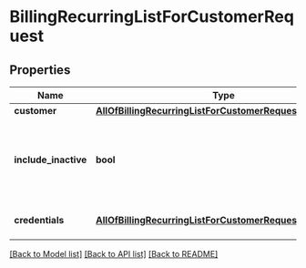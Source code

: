 # BillingRecurringListForCustomerRequest

## Properties
Name | Type | Description | Notes
------------ | ------------- | ------------- | -------------
**customer** | [**AllOfBillingRecurringListForCustomerRequestCustomer**](AllOfBillingRecurringListForCustomerRequestCustomer.md) | Customer | 
**include_inactive** | **bool** | Also include inactive items&lt;div&gt;&lt;i&gt;Defaults to false&lt;/i&gt;&lt;/div&gt; | [optional] 
**credentials** | [**AllOfBillingRecurringListForCustomerRequestCredentials**](AllOfBillingRecurringListForCustomerRequestCredentials.md) | Company API credentials | 

[[Back to Model list]](../README.md#documentation-for-models) [[Back to API list]](../README.md#documentation-for-api-endpoints) [[Back to README]](../README.md)

